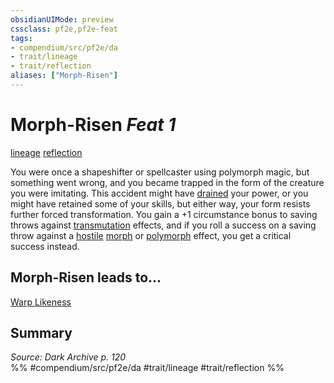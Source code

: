 ```yaml
---
obsidianUIMode: preview
cssclass: pf2e,pf2e-feat
tags:
- compendium/src/pf2e/da
- trait/lineage
- trait/reflection
aliases: ["Morph-Risen"]
---
```

# Morph-Risen  *Feat 1*  
[lineage](rules/traits/lineage-apg.md)  [reflection](rules/traits/reflection-da.md)  


You were once a shapeshifter or spellcaster using polymorph magic, but something went wrong, and you became trapped in the form of the creature you were imitating. This accident might have [drained](rules/conditions.md#Drained) your power, or you might have retained some of your skills, but either way, your form resists further forced transformation. You gain a +1 circumstance bonus to saving throws against [transmutation](rules/traits/transmutation.md) effects, and if you roll a success on a saving throw against a [hostile](rules/conditions.md#Hostile) [morph](rules/traits/morph.md) or [polymorph](rules/traits/polymorph.md) effect, you get a critical success instead.

## Morph-Risen leads to...

[Warp Likeness](compendium/feats/warp-likeness-da.md)

## Summary

*Source: Dark Archive p. 120*  
%% #compendium/src/pf2e/da #trait/lineage #trait/reflection %%